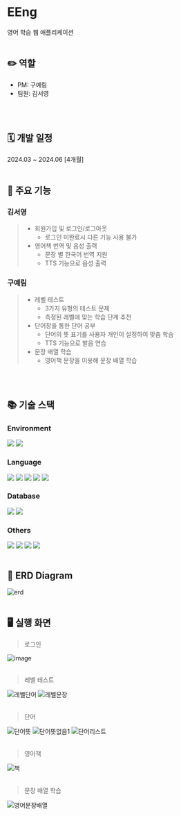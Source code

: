# EEng

영어 학습 웹 애플리케이션
<br>
<br>

## ✏️ 역할
- PM: 구예림
- 팀원: 김서영
<br>
<br>

## 🗓️ 개발 일정

2024.03 ~ 2024.06 [4개월]
<br>
<br>

## 📌 주요 기능

### 김서영
> - 회원가입 및 로그인/로그아웃
>     - 로그인 미완료시 다른 기능 사용 불가
> - 영어책 번역 및 음성 출력
>     - 문장 별 한국어 번역 지원
>     - TTS 기능으로 음성 출력

### 구예림
> - 레벨 테스트
>     - 3가지 유형의 테스트 문제
>     - 측정된 레벨에 맞는 학습 단계 추천
> - 단어장을 통한 단어 공부
>     - 단어의 뜻 표기를 사용자 개인이 설정하여 맞춤 학습
>     - TTS 기능으로 발음 연습
> - 문장 배열 학습
>     - 영어책 문장을 이용해 문장 배열 학습
<br>
<br>

## 📚 기술 스택


### Environment

<img src="https://img.shields.io/badge/SpringBoot-6DB33F?style=for-the-badge&logo=SpringBoot&logoColor=white"> <img src="https://img.shields.io/badge/intellij idea-007396?style=for-the-badge&logo=intellijidea&logoColor=white"> 

### Language

<img src="https://img.shields.io/badge/java-007396?style=for-the-badge&logo=java&logoColor=white"> <img src="https://img.shields.io/badge/jsp-352A71?style=for-the-badge&logo=jsp&logoColor=white"> <img src="https://img.shields.io/badge/javascript-F7DF1E?style=for-the-badge&logo=javascript&logoColor=white"> <img src="https://img.shields.io/badge/html5-E34F26?style=for-the-badge&logo=html5&logoColor=white"> <img src="https://img.shields.io/badge/CSS3-1572B6?style=for-the-badge&logo=CSS3&logoColor=white">

### Database
<img src="https://img.shields.io/badge/oracle-F80000?style=for-the-badge&logo=oracle&logoColor=white"> <img src="https://img.shields.io/badge/JPA-004088?style=for-the-badge&logo=JPA&logoColor=white">

### Others
<img src="https://img.shields.io/badge/AmazonWebServices-FF9E0F?style=for-the-badge&logo=AmazonWebServices&logoColor=white"> <img src="https://img.shields.io/badge/Notion-000000?style=for-the-badge&logo=Notion&logoColor=white"> <img src="https://img.shields.io/badge/git-F05032?style=for-the-badge&logo=git&logoColor=white"> <img src="https://img.shields.io/badge/github-181717?style=for-the-badge&logo=github&logoColor=white">
<br>
<br>


## 📎 ERD Diagram

![erd](https://github.com/user-attachments/assets/8867a932-0db4-4446-bb7f-6580e6d16e3e)
<br>
<br>


## 🖥️ 실행 화면

>로그인

![image](https://github.com/user-attachments/assets/7d327d0f-22b1-4665-9906-108eb8533f2f)
<br>
<br>

>레벨 테스트

![레벨단어](https://github.com/user-attachments/assets/18c83893-255b-4587-80c6-f595beab8594)
![레벨문장](https://github.com/user-attachments/assets/f84450af-f86f-4b1c-a178-773070951f56)
<br>
<br>

>단어

![단어뜻](https://github.com/user-attachments/assets/823f6ec6-4e36-4c61-a8cc-d971921cddc9)
![단어뜻없음1](https://github.com/user-attachments/assets/c60baa32-1589-4ee1-942c-d3af9d72569a)
![단어리스트](https://github.com/user-attachments/assets/f708442d-674e-4d20-bc70-65383a374674)
<br>
<br>

>영어책

![책](https://github.com/user-attachments/assets/229b1cf4-fafb-46bd-a6c2-5d5290a4491d)
<br>
<br>

>문장 배열 학습

![영어문장배열](https://github.com/user-attachments/assets/9b475642-fda9-4416-9359-947b97aa0dd1)


